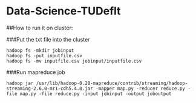 # Data-Science-TUDeflt

##How to run it on cluster:

###Put the txt file into the cluster
```
hadoop fs -mkdir jobinput
hadoop fs -put inputfile.csv
hadoop fs -mv inputfile.csv jobinput/inputfile.csv
```

###Run mapreduce job
```
hadoop jar /usr/lib/hadoop-0.20-mapreduce/contrib/streaming/hadoop-streaming-2.6.0-mr1-cdh5.4.0.jar -mapper map.py -reducer reduce.py -file map.py -file reduce.py -input jobinput -output joboutput
```
